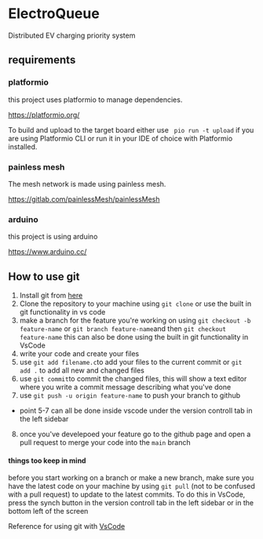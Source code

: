 # ElectroQueue
Distributed EV charging priority system 

## requirements 
### platformio
this project uses platformio to manage dependencies.

https://platformio.org/

To build and upload to the target board either use ``` pio run -t upload``` if you are using Platformio CLI or run it in your IDE of choice with Platformio installed.

### painless mesh 

The mesh network is made using painless mesh.

https://gitlab.com/painlessMesh/painlessMesh

### arduino 

this project is using arduino 

https://www.arduino.cc/

## How to use git 
1. Install git from [here](https://git-scm.com/download)
2. Clone the repository to your machine using ```git clone```  or use the built in git functionality in vs code
3. make a branch for the feature you're working on using ```git checkout -b feature-name``` or ```git branch feature-name```and then ```git checkout feature-name``` this can also be done using the built in git functionality in VsCode
4. write your code and create your files
5. use ```git add filename.c```to add your files to the current commit or ```git add .``` to add all new and changed files
6. use ```git commit```to commit the changed files, this will show a text editor where you write a commit message describing what you've done
7. use ```git push -u origin feature-name``` to push your branch to github
* point 5-7 can all be done inside vscode under the version controll tab in the left sidebar
8. once you've develepoed your feature go to the github page and open a pull request to merge your code into the ```main``` branch

#### things too keep in mind

before you start working on a branch or make a new branch, make sure you have the latest code on your machine by using ```git pull``` (not to be confused with a pull request) to update to the latest commits. To do this in VsCode, press the synch button in the version controll tab in the left sidebar or in the bottom left of the screen
  
Reference for using git with [VsCode](https://code.visualstudio.com/docs/sourcecontrol/overview)

